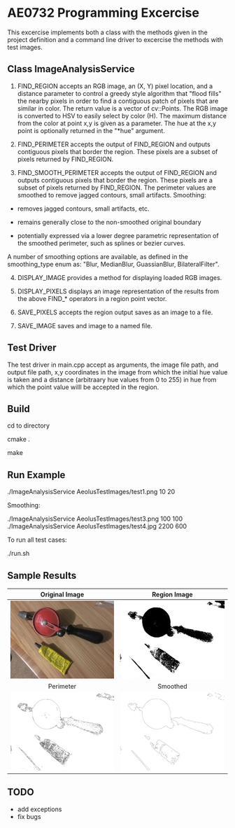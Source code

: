 # AE0732 Programming Excercise

This excercise implements both a class with the methods given in the project definition and a command line driver to excercise the methods with test images.

## Class ImageAnalysisService

1. FIND_REGION accepts an RGB image, an (X, Y) pixel location, and a distance parameter to
control a greedy style algorithm that "flood fills" the nearby pixels in order to find
a contiguous patch of pixels that are similar in color. The return value is a vector of
cv::Points. The RGB image is converted to HSV to easily select by color (H). The maximum
distance from the color at point x,y is given as a parameter. The hue at the x,y point
is optionally returned in the "*hue" argument.

2. FIND_PERIMETER accepts the output of FIND_REGION and outputs contiguous pixels that border the region. These pixels are a subset of pixels returned by FIND_REGION.

3. FIND_SMOOTH_PERIMETER accepts the output of FIND_REGION and outputs contiguous pixels that border the region. These pixels are a subset of pixels returned by FIND_REGION. The perimeter values are smoothed to remove jagged contours, small artifacts. Smoothing:

 - removes jagged contours, small artifacts, etc.
 
 - remains generally close to the non-smoothed original boundary
 
 - potentially  expressed via a lower degree parametric representation of the smoothed perimeter, such as splines or bezier curves.

A number of smoothing options are available, as defined in the smoothing_type enum as:  "Blur, MedianBlur, GuassianBlur, BilateralFilter".

4. DISPLAY_IMAGE provides a method for displaying loaded RGB images.

5. DISPLAY_PIXELS displays an image representation of the results from the above FIND_* operators in a region point vector.

6. SAVE_PIXELS accepts the region output saves as an image to a file.

7. SAVE_IMAGE saves and image to a named file.

## Test Driver

The test driver in main.cpp accept as arguments, the image file path, and output file path, x,y coordinates in the image from which the initial hue value is taken and a distance (arbitraary hue values from 0 to 255) in hue from which the point value willl be accepted in the region.


## Build

cd to directory

cmake .

make

## Run Example

./ImageAnalysisService AeolusTestImages/test1.png 10 20

Smoothing:

./ImageAnalysisService AeolusTestImages/test3.png 100 100
./ImageAnalysisService AeolusTestImages/test4.jpg 2200 600


To run all test cases:

./run.sh

## Sample Results

| Original Image | Region Image |
|:-------------:|:-------------:|
| ![Original](output/test4_out.jpg) | ![Region](output/test4_region.jpg) |
| Perimeter | Smoothed |
| ![Original](output/test4_perimeter_white.jpg) | ![Original](output/test4_smooth_perimeter_white.jpg) |

## TODO

- add exceptions
- fix bugs 
  

